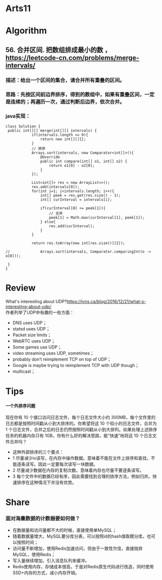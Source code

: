 Arts11
===

# Algorithm
## 56. 合并区间. 把数组排成最小的数 ，<https://leetcode-cn.com/problems/merge-intervals/>
### 描述：给出一个区间的集合，请合并所有重叠的区间。
### 思路：先按区间前边界排序，得到的数组中，如果有重叠区间，一定是连续的；再遍历一次，通过判断后边界，依次合并。
### java实现：
	class Solution {
   	 public int[][] merge(int[][] intervals) {
		    	if(intervals.length <= 0){
		    		return new int[][]{};
		    	}
		    	// 排序
		    	Arrays.sort(intervals, new Comparator<int[]>(){
					@Override
					public int compare(int[] o1, int[] o2) {
						return o1[0] - o2[0];
					}
		    	});
		    	
		    	List<int[]> res = new ArrayList<>();
		    	res.add(intervals[0]);
		    	for(int i=1; i<intervals.length; i++){
		    		int[] peek = res.get(res.size() - 1);
		    		int[] curInterval = intervals[i];
		    		
		    		if(curInterval[0] <= peek[1]){
		    			// 合并
		    			peek[1] = Math.max(curInterval[1], peek[1]);
		    		} else{
		    			res.add(curInterval);
		    		}
		    	}
		    	
		    	return res.toArray(new int[res.size()][2]);
		    	
	//		    	Arrays.sort(intervals, Comparator.comparingInt(o -> o[0]));
		    
   	 }
	}
# Review
What's interesting about UDP?<https://jvns.ca/blog/2016/12/21/what-s-interesting-about-udp/>  
作者列举了UDP中有趣的一些方面：
 - DNS uses UDP；
 - statsd uses UDP；
 - Packet size limits；
 - WebRTC uses UDP；
 - Some games use UDP；
 - video streaming uses UDP, sometimes；
 - probably don’t reimplement TCP on top of UDP；
 - Google is maybe trying to reimplement TCP with UDP though；
 - multicast；


# Tips
#### 一个外排序问题
现在你有 10 个接口访问日志文件，每个日志文件大小约 300MB，每个文件里的日志都是按照时间戳从小到大排序的。你希望将这 10 个较小的日志文件，合并为 1 个日志文件，合并之后的日志仍然按照时间戳从小到大排列。如果处理上述排序任务的机器内存只有 1GB，你有什么好的解决思路，能“快速”地将这 10 个日志文件合并吗？

 - 这种外部排序的三个要点：
 - 1 尽量减少io读写，在内存中操作数据。意味着不能在文件上排序和查找，不能逐条读写。因此一定要每次读写一块数据。
 - 2 尽量减少数据在内存的复制次数。意味着内存也尽量不要逐条读写。
 - 3 每个文件中的数据已经有序，因此需要找到合理的排序方法，例如归并。快速排序在这种情况下并没有优势。


# Share
### 面对海量数据的计数器要如何做？
 - 在数据量和访问量都不大的时候，直接使用单MySQL；
 - 随着数据量增大，MySQL要分库分表，可以按照id的hash值取模分库，也可以按照时间；
 - 访问量不断增加，使用Redis加速访问，但由于一致性欠佳，直接抛弃MySQL，使用Redis；
 - 写入量继续增加，引入消息队列来缓冲。
 - Redis使用内存，存储成本很高，于是对Redis原生代码进行改造，同时使用SSD+内存的方式，减小内存开销。

